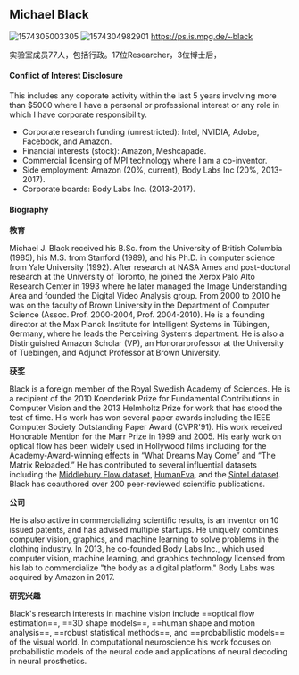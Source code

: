 ## Michael Black 

![1574305003305](D:\Notes\raw_images\1574305003305.png) ![1574304982901](D:\Notes\raw_images\1574304982901.png)
 https://ps.is.mpg.de/~black

实验室成员77人，包括行政。17位Researcher，3位博士后，

#### Conflict of Interest Disclosure

This includes any coporate activity within the last 5 years involving more than $5000 where I have a personal or professional interest or any role in which I have corporate responsibility.

- Corporate research funding (unrestricted): Intel, NVIDIA, Adobe, Facebook, and Amazon.
- Financial interests (stock): Amazon, Meshcapade.
- Commercial licensing of MPI technology where I am a co-inventor.
- Side employment: Amazon (20%, current), Body Labs Inc (20%, 2013-2017).
- Corporate boards: Body Labs Inc. (2013-2017).

#### Biography

**教育**

Michael J. Black received his B.Sc. from the University of British Columbia (1985), his M.S. from Stanford (1989), and his Ph.D. in computer science from Yale University (1992). After research at NASA Ames and post-doctoral research at the University of Toronto, he joined the Xerox Palo Alto Research Center in 1993 where he later managed the Image Understanding Area and founded the Digital Video Analysis group. From 2000 to 2010 he was on the faculty of Brown University in the Department of Computer Science (Assoc. Prof. 2000-2004, Prof. 2004-2010). He is a founding director at the Max Planck Institute for Intelligent Systems in Tübingen, Germany, where he leads the Perceiving Systems department.  He is also a Distinguished Amazon Scholar (VP), an Honorarprofessor at the University of Tuebingen, and Adjunct Professor at Brown University.

**获奖**

Black is a foreign member of the Royal Swedish Academy of Sciences. He is a recipient of the 2010 Koenderink Prize for Fundamental Contributions in Computer Vision and the 2013 Helmholtz Prize for work that has stood the test of time. His work has won several paper awards including the IEEE Computer Society Outstanding Paper Award (CVPR'91). His work received Honorable Mention for the Marr Prize in 1999 and 2005. His early work on optical flow has been widely used in Hollywood films including for the Academy-Award-winning effects in “What Dreams May Come” and “The Matrix Reloaded.” He has contributed to several influential datasets including the [Middlebury Flow dataset](http://vision.middlebury.edu/flow/), [HumanEva](http://humaneva.is.tue.mpg.de/), and the [Sintel dataset](http://sintel.is.tue.mpg.de/). Black has coauthored over 200 peer-reviewed scientific publications.

**公司**

He is also active in commercializing scientific results, is an inventor on 10 issued patents, and has advised multiple startups. He uniquely combines computer vision, graphics, and machine learning to solve problems in the clothing industry. In 2013, he co-founded Body Labs Inc., which used computer vision, machine learning, and graphics technology licensed from his lab to commercialize "the body as a digital platform."  Body Labs was acquired by Amazon in 2017.

**研究兴趣**

Black's research interests in machine vision include ==optical flow estimation==, ==3D shape models==, ==human shape and motion analysis==, ==robust statistical methods==, and ==probabilistic models== of the visual world. In computational neuroscience his work focuses on probabilistic models of the neural code and applications of neural decoding in neural prosthetics.

